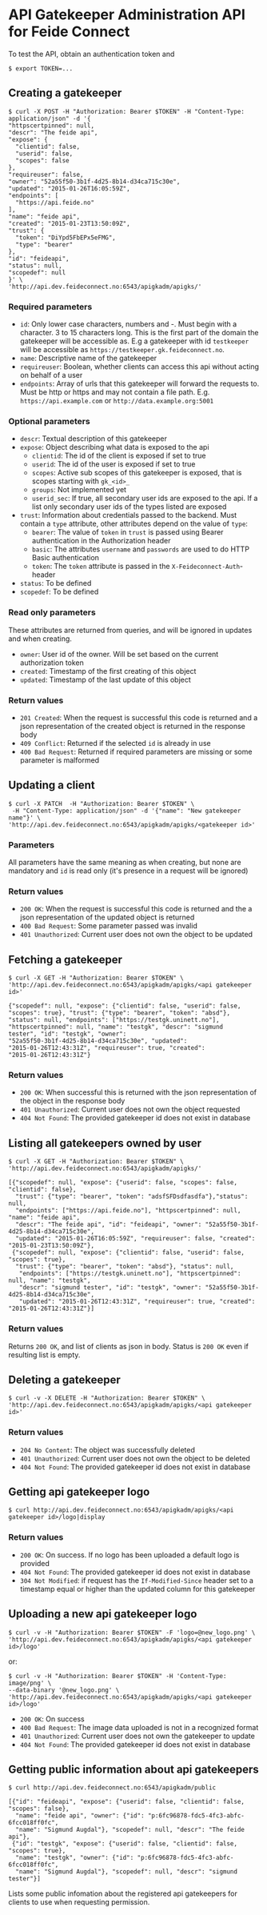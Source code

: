 # API Gatekeeper Administration API for Feide Connect

To test the API, obtain an authentication token and

    $ export TOKEN=...

## Creating a gatekeeper

    $ curl -X POST -H "Authorization: Bearer $TOKEN" -H "Content-Type: application/json" -d '{
    "httpscertpinned": null,
    "descr": "The feide api",
    "expose": {
      "clientid": false,
      "userid": false,
      "scopes": false
    },
    "requireuser": false,
    "owner": "52a55f50-3b1f-4d25-8b14-d34ca715c30e",
    "updated": "2015-01-26T16:05:59Z",
    "endpoints": [
      "https://api.feide.no"
    ],
    "name": "feide api",
    "created": "2015-01-23T13:50:09Z",
    "trust": {
      "token": "DiYpd5FbEPx5eFMG",
      "type": "bearer"
    },
    "id": "feideapi",
    "status": null,
    "scopedef": null
    }' \
    'http://api.dev.feideconnect.no:6543/apigkadm/apigks/'

### Required parameters

- `id`: Only lower case characters, numbers and -. Must begin with a character. 3 to 15 characters long. This is the first part of the domain the gatekeeper will be accessible as. E.g a gatekeeper with id `testkeeper` will be accessible as `https://testkeeper.gk.feideconnect.no`.
- `name`: Descriptive name of the gatekeeper
- `requireuser`: Boolean, whether clients can access this api without acting on behalf of a user
- `endpoints`: Array of urls that this gatekeeper will forward the requests to. Must be http or https and may not contain a file path. E.g. `https://api.example.com` or `http://data.example.org:5001`

### Optional parameters

- `descr`: Textual description of this gatekeeper
- `expose`: Object describing what data is exposed to the api
  - `clientid`: The id of the client is exposed if set to true
  - `userid`: The id of the user is exposed if set to true
  - `scopes`: Active sub scopes of this gatekeeper is exposed, that is scopes starting with `gk_<id>_`
  - `groups`: Not implemented yet
  - `userid_sec`: If true, all secondary user ids are exposed to the api. If a list only secondary user ids of the types listed are exposed
- `trust`: Information about credentials passed to the backend. Must contain a `type` attribute, other attributes depend on the value of `type`:
  - `bearer`: The value of `token` in `trust` is passed using Bearer authentication in the Authorization header
  - `basic`: The attributes `username` and `passwords` are used to do HTTP Basic authentication
  - `token`: The `token` attribute is passed in the `X-Feideconnect-Auth`-header
- `status`: To be defined
- `scopedef`: To be defined

### Read only parameters

These attributes are returned from queries, and will be ignored in updates and when creating.
- `owner`: User id of the owner. Will be set based on the current authorization token
- `created`: Timestamp of the first creating of this object
- `updated`: Timestamp of the last update of this object

### Return values

- `201 Created`: When the request is successful this code is returned and a json representation of the created object is returned in the response body
- `409 Conflict`: Returned if the selected `id` is already in use
- `400 Bad Request`: Returned if required parameters are missing or some parameter is malformed

## Updating a client

    $ curl -X PATCH  -H "Authorization: Bearer $TOKEN" \
     -H "Content-Type: application/json" -d '{"name": "New gatekeeper name"}' \
    'http://api.dev.feideconnect.no:6543/apigkadm/apigks/<gatekeeper id>'

### Parameters

All parameters have the same meaning as when creating, but none are mandatory and `id` is read only (it's presence in a request will be ignored)

### Return values

- `200 OK`: When the request is successful this code is returned and the a json representation of the updated object is returned
- `400 Bad Request`: Some parameter passed was invalid
- `401 Unauthorized`: Current user does not own the object to be updated

## Fetching a gatekeeper

    $ curl -X GET -H "Authorization: Bearer $TOKEN" \
    'http://api.dev.feideconnect.no:6543/apigkadm/apigks/<api gatekeeper id>'

    {"scopedef": null, "expose": {"clientid": false, "userid": false,
    "scopes": true}, "trust": {"type": "bearer", "token": "absd"},
    "status": null, "endpoints": ["https://testgk.uninett.no"],
    "httpscertpinned": null, "name": "testgk", "descr": "sigmund
    tester", "id": "testgk", "owner":
    "52a55f50-3b1f-4d25-8b14-d34ca715c30e", "updated":
    "2015-01-26T12:43:31Z", "requireuser": true, "created":
    "2015-01-26T12:43:31Z"}

### Return values

- `200 OK`: When successful this is returned with the json representation of the object in the response body
- `401 Unauthorized`: Current user does not own the object requested
- `404 Not Found`: The provided gatekeeper id does not exist in database

## Listing all gatekeepers owned by user

    $ curl -X GET -H "Authorization: Bearer $TOKEN" \
    'http://api.dev.feideconnect.no:6543/apigkadm/apigks/'

    [{"scopedef": null, "expose": {"userid": false, "scopes": false, "clientid": false},
      "trust": {"type": "bearer", "token": "adsfSFDsdfasdfa"},"status": null,
      "endpoints": ["https://api.feide.no"], "httpscertpinned": null, "name": "feide api",
      "descr": "The feide api", "id": "feideapi", "owner": "52a55f50-3b1f-4d25-8b14-d34ca715c30e",
      "updated": "2015-01-26T16:05:59Z", "requireuser": false, "created": "2015-01-23T13:50:09Z"},
     {"scopedef": null, "expose": {"clientid": false, "userid": false, "scopes": true},
      "trust": {"type": "bearer", "token": "absd"}, "status": null,
       "endpoints": ["https://testgk.uninett.no"], "httpscertpinned": null, "name": "testgk",
       "descr": "sigmund tester", "id": "testgk", "owner": "52a55f50-3b1f-4d25-8b14-d34ca715c30e",
       "updated": "2015-01-26T12:43:31Z", "requireuser": true, "created": "2015-01-26T12:43:31Z"}]
    
### Return values

Returns `200 OK`, and list of clients as json in body. Status is `200 OK`
even if resulting list is empty.

## Deleting a gatekeeper

    $ curl -v -X DELETE -H "Authorization: Bearer $TOKEN" \
    'http://api.dev.feideconnect.no:6543/apigkadm/apigks/<api gatekeeper id>'

### Return values

- `204 No Content`: The object was successfully deleted
- `401 Unauthorized`: Current user does not own the object to be deleted
- `404 Not Found`: The provided gatekeeper id does not exist in database

## Getting api gatekeeper logo

    $ curl http://api.dev.feideconnect.no:6543/apigkadm/apigks/<api gatekeeper id>/logo|display

### Return values

- `200 OK`: On success. If no logo has been uploaded a default logo is provided
- `404 Not Found`: The provided gatekeeper id does not exist in database
- `304 Not Modified`: if request has the `If-Modified-Since` header set to a timestamp equal or higher than the updated column for this gatekeeper

## Uploading a new api gatekeeper logo

    $ curl -v -H "Authorization: Bearer $TOKEN" -F 'logo=@new_logo.png' \
    'http://api.dev.feideconnect.no:6543/apigkadm/apigks/<api gatekeeper id>/logo'

or:

    $ curl -v -H "Authorization: Bearer $TOKEN" -H 'Content-Type: image/png' \
    --data-binary '@new_logo.png' \
    'http://api.dev.feideconnect.no:6543/apigkadm/apigks/<api gatekeeper id>/logo'

- `200 OK`: On success
- `400 Bad Request`: The image data uploaded is not in a recognized format
- `401 Unauthorized`: Current user does not own the gatekeeper to update
- `404 Not Found`: The provided gatekeeper id does not exist in database

## Getting public information about api gatekeepers

    $ curl http://api.dev.feideconnect.no:6543/apigkadm/public

    [{"id": "feideapi", "expose": {"userid": false, "clientid": false, "scopes": false},
      "name": "feide api", "owner": {"id": "p:6fc96878-fdc5-4fc3-abfc-6fcc018ff0fc",
      "name": "Sigmund Augdal"}, "scopedef": null, "descr": "The feide api"},
     {"id": "testgk", "expose": {"userid": false, "clientid": false, "scopes": true},
      "name": "testgk", "owner": {"id": "p:6fc96878-fdc5-4fc3-abfc-6fcc018ff0fc",
      "name": "Sigmund Augdal"}, "scopedef": null, "descr": "sigmund tester"}]

Lists some public infomation about the registered api gatekeepers for clients to use when requesting permission.
